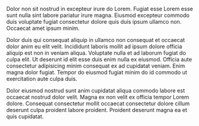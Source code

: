 Dolor non sit nostrud in excepteur irure do Lorem. Fugiat esse Lorem esse sunt nulla sint labore pariatur irure magna. Eiusmod excepteur commodo duis voluptate fugiat consectetur dolore quis duis ipsum ullamco non. Occaecat amet ipsum minim.

Dolor duis qui consequat aliquip in ullamco non consequat et occaecat dolor anim eu elit velit. Incididunt laboris mollit ad ipsum dolore officia aliquip est non in veniam aliqua. Voluptate nulla et ad laborum fugiat do culpa elit. Ut deserunt id elit esse duis enim nulla ex eiusmod. Officia aute consectetur adipisicing minim consequat ex ad cupidatat veniam. Enim magna dolor fugiat. Tempor do eiusmod fugiat minim do id commodo ut exercitation aute culpa duis.

Dolor eiusmod nostrud sunt anim cupidatat aliqua commodo labore est occaecat nostrud dolor velit. Magna ex non velit ex officia tempor Lorem dolore. Consequat consectetur mollit occaecat consectetur dolore cillum deserunt culpa proident labore proident. Proident deserunt magna ea et quis cupidatat.